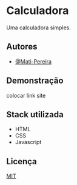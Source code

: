 
# Calculadora

Uma calculadora simples.
## Autores

- [@Mati-Pereira](https://www.github.com/Mati-Pereira)


## Demonstração

colocar link site

## Stack utilizada

- HTML
- CSS
- Javascript



## Licença

[MIT](https://choosealicense.com/licenses/mit/)

